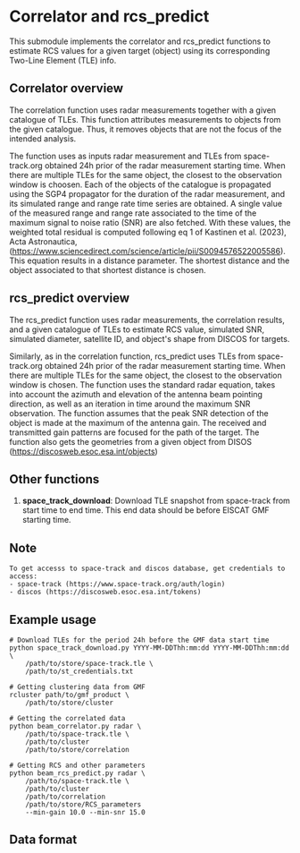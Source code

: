 # Correlator and rcs_predict

This submodule implements the correlator and rcs_predict functions to estimate RCS values for a given target (object) using its corresponding Two-Line Element (TLE) info.

## Correlator overview

The correlation function uses radar measurements together with a given catalogue of TLEs. This function attributes measurements to objects from the given catalogue. Thus, it removes objects that are not the focus of the intended analysis.

The function uses as inputs radar measurement and TLEs from space-track.org obtained 24h prior of the radar measurement starting time. When there are multiple TLEs for the same object, the closest to the observation window is choosen. Each of the objects of the catalogue is propagated using the SGP4 propagator for the duration of the radar measurement, and its simulated range and range rate time series are obtained. A single value of the measured range and range rate associated to the time of the maximum signal to noise ratio (SNR) are also fetched. With these values, the weighted total residual is computed following eq 1 of Kastinen et al. (2023), Acta Astronautica, (https://www.sciencedirect.com/science/article/pii/S0094576522005586). This equation results in a distance parameter. The shortest distance and the object associated to that shortest distance is chosen.


## rcs_predict overview

The rcs_predict function uses radar measurements, the correlation results, and a given catalogue of TLEs to estimate RCS value, simulated SNR, simulated diameter, satellite ID, and object's shape from DISCOS for targets.

Similarly, as in the correlation function, rcs_predict uses TLEs from space-track.org obtained 24h prior of the radar measurement starting time. When there are multiple TLEs for the same object, the closest to the observation window is chosen. The function uses the standard radar equation, takes into account the azimuth and elevation of the antenna beam pointing direction, as well as an iteration in time around the maximum SNR observation. The function assumes that the peak SNR detection of the object is made at the maximum of the antenna gain. The received and transmitted gain patterns are focused for the path of the target. The function also gets the geometries from a given object from DISOS (https://discosweb.esoc.esa.int/objects)


## Other functions

1. **space_track_download**: Download TLE snapshot from space-track from start time to end time. This end data should be before EISCAT GMF starting time.
 

## Note

    To get accesss to space-track and discos database, get credentials to access:
    - space-track (https://www.space-track.org/auth/login)
    - discos (https://discosweb.esoc.esa.int/tokens)


## Example usage

```
# Download TLEs for the period 24h before the GMF data start time
python space_track_download.py YYYY-MM-DDThh:mm:dd YYYY-MM-DDThh:mm:dd \
    /path/to/store/space-track.tle \
    /path/to/st_credentials.txt

# Getting clustering data from GMF
rcluster path/to/gmf_product \
    /path/to/store/cluster
    
# Getting the correlated data
python beam_correlator.py radar \
    /path/to/space-track.tle \
    /path/to/cluster
    /path/to/store/correlation
   
# Getting RCS and other parameters
python beam_rcs_predict.py radar \
    /path/to/space-track.tle \
    /path/to/cluster
    /path/to/correlation
    /path/to/store/RCS_parameters
    --min-gain 10.0 --min-snr 15.0
```

## Data format


